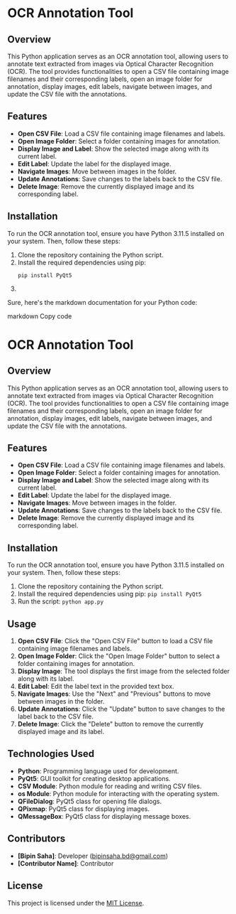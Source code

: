 # OCR Annotation Tool

## Overview
This Python application serves as an OCR annotation tool, allowing users to annotate text extracted from images via Optical Character Recognition (OCR). The tool provides functionalities to open a CSV file containing image filenames and their corresponding labels, open an image folder for annotation, display images, edit labels, navigate between images, and update the CSV file with the annotations.

## Features
- **Open CSV File**: Load a CSV file containing image filenames and labels.
- **Open Image Folder**: Select a folder containing images for annotation.
- **Display Image and Label**: Show the selected image along with its current label.
- **Edit Label**: Update the label for the displayed image.
- **Navigate Images**: Move between images in the folder.
- **Update Annotations**: Save changes to the labels back to the CSV file.
- **Delete Image**: Remove the currently displayed image and its corresponding label.

## Installation
To run the OCR annotation tool, ensure you have Python 3.11.5 installed on your system. Then, follow these steps:
1. Clone the repository containing the Python script.
2. Install the required dependencies using pip:
   ```
   pip install PyQt5
   ```
3. ``` 
Sure, here's the markdown documentation for your Python code:

markdown
Copy code
# OCR Annotation Tool

## Overview
This Python application serves as an OCR annotation tool, allowing users to annotate text extracted from images via Optical Character Recognition (OCR). The tool provides functionalities to open a CSV file containing image filenames and their corresponding labels, open an image folder for annotation, display images, edit labels, navigate between images, and update the CSV file with the annotations.

## Features
- **Open CSV File**: Load a CSV file containing image filenames and labels.
- **Open Image Folder**: Select a folder containing images for annotation.
- **Display Image and Label**: Show the selected image along with its current label.
- **Edit Label**: Update the label for the displayed image.
- **Navigate Images**: Move between images in the folder.
- **Update Annotations**: Save changes to the labels back to the CSV file.
- **Delete Image**: Remove the currently displayed image and its corresponding label.

## Installation
To run the OCR annotation tool, ensure you have Python 3.11.5 installed on your system. Then, follow these steps:
1. Clone the repository containing the Python script.
2. Install the required dependencies using pip: ```pip install PyQt5```
3. Run the script: ```python app.py```



## Usage
1. **Open CSV File**: Click the "Open CSV File" button to load a CSV file containing image filenames and labels.
2. **Open Image Folder**: Click the "Open Image Folder" button to select a folder containing images for annotation.
3. **Display Image**: The tool displays the first image from the selected folder along with its label.
4. **Edit Label**: Edit the label text in the provided text box.
5. **Navigate Images**: Use the "Next" and "Previous" buttons to move between images in the folder.
6. **Update Annotations**: Click the "Update" button to save changes to the label back to the CSV file.
7. **Delete Image**: Click the "Delete" button to remove the currently displayed image and its label.

## Technologies Used
- **Python**: Programming language used for development.
- **PyQt5**: GUI toolkit for creating desktop applications.
- **CSV Module**: Python module for reading and writing CSV files.
- **os Module**: Python module for interacting with the operating system.
- **QFileDialog**: PyQt5 class for opening file dialogs.
- **QPixmap**: PyQt5 class for displaying images.
- **QMessageBox**: PyQt5 class for displaying message boxes.

## Contributors
- **[Bipin Saha]**: Developer (bipinsaha.bd@gmail.com)
- **[Contributor Name]**: Contributor

## License
This project is licensed under the [MIT License](LICENSE).
